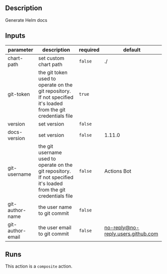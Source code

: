 ## Description

Generate Helm docs

## Inputs

| parameter | description | required | default |
| --- | --- | --- | --- |
| chart-path | set custom chart path | `false` | ./ |
| git-token | the git token used to operate on the git repository. If not specified it's loaded from the git credentials file | `true` |  |
| version | set version | `false` |  |
| docs-version | set version | `false` | 1.11.0 |
| git-username | the git username used to operate on the git repository. If not specified it's loaded from the git credentials file | `false` | Actions Bot |
| git-author-name | the user name to git commit | `false` |  |
| git-author-email | the user email to git commit | `false` | no-reply@no-reply.users.github.com |


## Runs

This action is a `composite` action.


